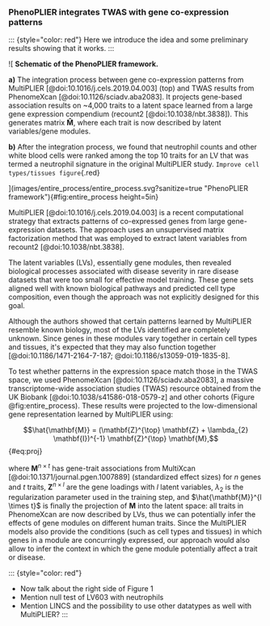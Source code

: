 ### PhenoPLIER integrates TWAS with gene co-expression patterns

::: {style="color: red"}
Here we introduce the idea and some preliminary results showing that it works.
:::

![
**Schematic of the PhenoPLIER framework.**
<!--  -->
**a)** The integration process between gene co-expression patterns from
MultiPLIER [@doi:10.1016/j.cels.2019.04.003] (top) and TWAS results from
PhenomeXcan [@doi:10.1126/sciadv.aba2083]. It projects gene-based
association results on \~4,000 traits to a latent space learned from a
large gene expression compendium (recount2 [@doi:10.1038/nbt.3838]). This
generates matrix $\mathbf{\hat{M}}$, where each trait is now described by
latent variables/gene modules.
<!--  -->
**b)** After the integration process, we found that neutrophil counts and
other white blood cells were ranked among the top 10 traits for an LV that was
termed a neutrophil signature in the original MultiPLIER study.
`Improve cell types/tissues figure`{.red}
<!--  -->
](images/entire_process/entire_process.svg?sanitize=true "PhenoPLIER
framework"){#fig:entire_process height=5in}


MultiPLIER [@doi:10.1016/j.cels.2019.04.003] is a recent computational strategy
that extracts patterns of co-expressed genes from large gene-expression
datasets. The approach uses an unsupervised matrix factorization method that was
employed to extract latent variables from recount2 [@doi:10.1038/nbt.3838].
<!--  -->
The latent variables (LVs), essentially gene modules, then revealed biological
processes associated with disease severity in rare disease datasets that were
too small for effective model training. These gene sets aligned well with known
biological pathways and predicted cell type composition, even though the
approach was not explicitly designed for this goal.


Although the authors showed that certain patterns learned by MultiPLIER resemble
known biology, most of the LVs identified are completely unknown. Since genes in
these modules vary together in certain cell types and tissues, it's expected
that they may also function together [@doi:10.1186/1471-2164-7-187;
@doi:10.1186/s13059-019-1835-8].
<!--  -->
To test whether patterns in the expression space match those in the TWAS space,
we used PhenomeXcan [@doi:10.1126/sciadv.aba2083], a massive transcriptome-wide
association studies (TWAS) resource
obtained from the UK Biobank [@doi:10.1038/s41586-018-0579-z] and other cohorts
(Figure @fig:entire_process).
These results were projected to the low-dimensional gene representation learned
by MultiPLIER using:

$$\hat{\mathbf{M}} = (\mathbf{Z}^{\top} \mathbf{Z} + \lambda_{2} \mathbf{I})^{-1} \mathbf{Z}^{\top} \mathbf{M},$$ {#eq:proj}

where $\mathbf{M}^{n \times t}$ has gene-trait associations from MultiXcan
[@doi:10.1371/journal.pgen.1007889] (standardized effect sizes) for $n$ genes
and $t$ traits, $\mathbf{Z}^{n \times l}$ are the gene loadings with $l$ latent
variables, $\lambda_2$ is the regularization parameter used in the training
step, and $\hat{\mathbf{M}}^{l \times t}$ is finally the projection of
$\mathbf{M}$ into the latent space: all traits in PhenomeXcan are now described
by LVs, thus we can potentially infer the effects of gene modules on different
human traits. Since the MultiPLIER models also provide the conditions (such as
cell types and tissues) in which genes in a module are concurringly expressed,
our approach would also allow to infer the context in which the gene module
potentially affect a trait or disease.


::: {style="color: red"}
- Now talk about the right side of Figure 1
- Mention null test of LV603 with neutrophils
- Mention LINCS and the possibility to use other datatypes as well with
  MultiPLIER?
:::

